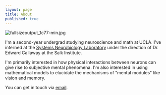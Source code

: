 ```yaml
---
layout: page
title: About
published: true
---
```

![fullsizeoutput_1c77-min.jpg]({{site.baseurl}}/fullsizeoutput_1c77-min.jpg)




I'm a second-year undergrad studying neuroscience and math at UCLA. I've interned at the [Systems Neurobiology Laboratory](https://callaway.salk.edu/) under the direction of Dr. Edward Callaway at the Salk Institute. 

I'm primarily interested in how physical interactions between neurons can give rise to subjective mental phenomena. I'm also interested in using mathematical models to elucidate the mechanisms of "mental modules" like vision and memory.

You can get in touch via [email](mailto:rehanbchinoy@gmail.com).
